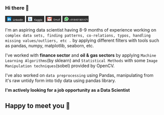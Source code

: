 ### Hi there 👋
[<img src='./linkedin.png' height=20/>](https://www.linkedin.com/in/parth-lathiya/) [<img src='./kaggle.png' height=20/>](https://www.kaggle.com/plathiya) [<img src='./email.png' height=20/>](plathiya2611@gmail.com) <img src='./whatsapp.png' height=20/>

I'm an aspiring data scientist having 8-9 months of experience working on `complex data sets, finding patterns, co-relations, typos, handling missing values/outliers, etc .` by applying different filters with 
tools such as pandas, numpy, matplotlib, seaborn, etc.

I've worked with **finance sector** and **oil & gas sectors** by applying `Machine Learning Algorithms`(by sklearn) and `Statistical Methods` with some `Image Manipulation techniques`(sobel) provided by OpenCV.

I've also worked on `data preprocessing` using Pandas, manipulating from it's raw untidy form into tidy data using pandas library.

**I'm actively looking for a job opportunity as a Data Scientist**
## Happy to meet you 🤩

